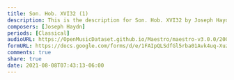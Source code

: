 ```yaml
---
title: Son. Hob. XVI32 (1)
description: This is the description for Son. Hob. XVI32 by Joseph Haydn
composers: [Joseph Haydn]
periods: [Classical]
audioURL: https://OpenMusicDataset.github.io/Maestro/maestro-v3.0.0/2006/MIDI-Unprocessed_19_R1_2006_01-07_ORIG_MID--AUDIO_19_R1_2006_02_Track02_wav.midi
formURL: https://docs.google.com/forms/d/e/1FAIpQLSdfGl5rba01Avk4uq-Xuzx60B58m3rPLKa9RH6QEaYgK97DXQ/viewform
comments: true
share: true
date: 2021-08-08T07:43:13-06:00
---
```

